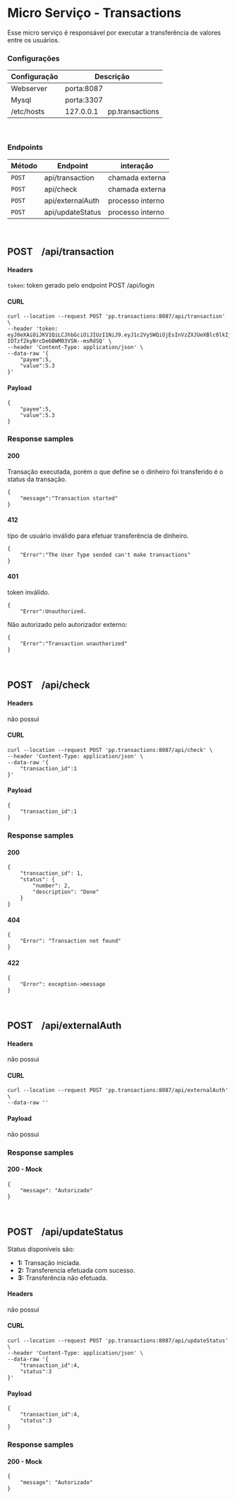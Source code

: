 # Micro Serviço - Transactions
Esse micro serviço é responsável por executar a transferência de valores entre os usuários. 

### Configurações
| Configuração  | Descrição |
| ------------- | ------------- |
| Webserver     | porta:8087  |
| Mysql         | porta:3307  |
| /etc/hosts    | 127.0.0.1   &nbsp;&nbsp;&nbsp;   pp.transactions  |

&nbsp;

### Endpoints

| Método  | Endpoint| interação |
| ------------- | ------------- | ------------- |
| `POST`   | api/transaction   | chamada externa |
| `POST`   | api/check         | chamada externa |
| `POST`   | api/externalAuth  | processo interno|
| `POST`   | api/updateStatus  | processo interno |

&nbsp;

## POST &nbsp;&nbsp; /api/transaction

#### Headers
`token`: token gerado pelo endpoint POST /api/login

#### CURL
```
curl --location --request POST 'pp.transactions:8087/api/transaction' \
--header 'token: eyJ0eXAiOiJKV1QiLCJhbGciOiJIUzI1NiJ9.eyJ1c2VySWQiOjEsInVzZXJUeXBlc0lkIjoxfQ.iFEtAYZryEdU-IOTzf2kyNrcDe6BWM03VSN--msRdSQ' \
--header 'Content-Type: application/json' \
--data-raw '{
    "payee":5,
    "value":5.3
}'
```
#### Payload
```
{
    "payee":5,
    "value":5.3
}
```
### Response samples
#### 200
Transação executada, porém o que define se o dinheiro foi transferido é o status da transação.
```
{
    "message":"Transaction started"
}
```
#### 412
tipo de usuário inválido para efetuar transferência de dinheiro. 
```
{
    "Error":"The User Type sended can't make transactions"
}
``` 

#### 401
token inválido.<br>
```
{
    "Error":Unauthorized.
``` 
Não autorizado pelo autorizador externo:
```
{
    "Error":"Transaction unauthorized"
}
```

&nbsp;

## POST &nbsp;&nbsp; /api/check

#### Headers
não possui

#### CURL
```
curl --location --request POST 'pp.transactions:8087/api/check' \
--header 'Content-Type: application/json' \
--data-raw '{
    "transaction_id":1
}'
```
#### Payload
```
{
    "transaction_id":1
}
```

### Response samples
#### 200 
```
{
    "transaction_id": 1,
    "status": {
        "number": 2,
        "description": "Done"
    }
}
```

#### 404
```
{
    "Error": "Transaction not found"
}
```

#### 422
```
{
    "Error": exception->message
}
```

&nbsp;

## POST &nbsp;&nbsp; /api/externalAuth

#### Headers
não possui

#### CURL
```
curl --location --request POST 'pp.transactions:8087/api/externalAuth' \
--data-raw ''
```
#### Payload
não possui

### Response samples
#### 200 - Mock
```
{
    "message": "Autorizado"
}
```

&nbsp;

## POST &nbsp;&nbsp; /api/updateStatus
Status disponíveis são:
- **1:** Transação iniciada.
- **2:** Transferencia efetuada com sucesso.
- **3:** Transferência não efetuada.

#### Headers
não possui

#### CURL
```
curl --location --request POST 'pp.transactions:8087/api/updateStatus' \
--header 'Content-Type: application/json' \
--data-raw '{
    "transaction_id":4,
    "status":3
}'
```
#### Payload
```
{
    "transaction_id":4,
    "status":3
}
```

### Response samples
#### 200 - Mock
```
{
    "message": "Autorizado"
}
```

&nbsp;
